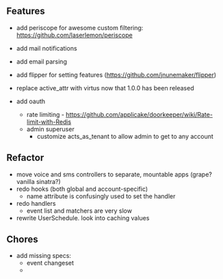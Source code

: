 ## Features

* add periscope for awesome custom filtering: https://github.com/laserlemon/periscope
* add mail notifications
* add email parsing
* add flipper for setting features (https://github.com/jnunemaker/flipper)
* replace active_attr with virtus now that 1.0.0 has been released


* add oauth
  - rate limiting - https://github.com/applicake/doorkeeper/wiki/Rate-limit-with-Redis
  - admin superuser
    - customize acts_as_tenant to allow admin to get to any account

## Refactor

* move voice and sms controllers to separate, mountable apps (grape? vanilla sinatra?)
* redo hooks (both global and account-specific)
  - name attribute is confusingly used to set the handler
* redo handlers
  - event list and matchers are very slow
* rewrite UserSchedule. look into caching values

## Chores

* add missing specs:
  - event changeset
  - 